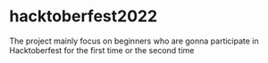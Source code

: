 # hacktoberfest2022
The project mainly focus on beginners who are gonna participate in Hacktoberfest for the first time or the second time
